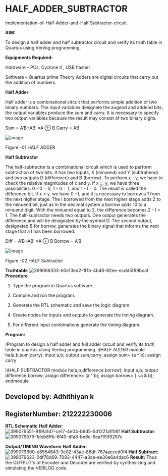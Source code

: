 # HALF_ADDER_SUBTRACTOR

Implementation-of-Half-Adder-and-Half Subtractor-circuit

**AIM:**

To design a half adder and half subtractor circuit and verify its truth table in Quartus using Verilog programming.

**Equipments Required:**

Hardware – PCs, Cyclone II , USB flasher 

Software – Quartus prime Theory Adders are digital circuits that carry out the addition of numbers.

**Half Adder**

Half adder is a combinational circuit that performs simple addition of two binary numbers. The input variables designate the augend and addend bits; the output variables produce the sum and carry. It is necessary to specify two output variables because the result may consist of two binary digits.

Sum = A’B+AB’ =A ⊕ B Carry = AB

![image](https://github.com/naavaneetha/HALF_ADDER_SUBTRACTOR/assets/154305477/bd4a0b2c-cdbc-4184-ab08-81578f121e1f)

Figure -01 HALF ADDER

**Half Subtractor**

The half-subtractor is a combinational circuit which is used to perform subtraction of two bits. It has two inputs, X (minuend) and Y (subtrahend) and two outputs D (difference) and B (borrow). To perform x - y, we have to check the relative magnitudes of x and y. If x ;;, y, we have three possibilities: 0 - 0 = 0, 1 - 0 = 1, and 1 - I = 0. The result is called the difference bit. If x < y, we have 0 - I, and it is necessary to borrow a 1 from the next higher stage. The I borrowed from the next higher stage adds 2 to the minuend bit, just as in the decimal system a borrow adds 10 to a minuend digit. With the minuend equal to 2, the difference becomes 2 - I = 1. The half-subtractor needs two outputs. One output generates the difference and will be designated by the symbol D. The second output, designated B for borrow, generates the binary signal that informs the next stage that a I has been borrowed. 

Diff = A’B+AB’ =A ⊕ B
Borrow = A’B

 ![image](https://github.com/naavaneetha/HALF_ADDER_SUBTRACTOR/assets/154305477/d76b099c-513f-4e7c-843a-e2fd028a531a)

Figure -02 HALF Subtractor

**Truthtable**
![399066333-b0e13ed2-1f1b-4b46-82ee-ecdd5f99bcaf](https://github.com/user-attachments/assets/f32c53bb-c674-4f62-8d10-6821280c09b2)
**Procedure**

1.	Type the program in Quartus software.

2.	Compile and run the program.

3.	Generate the RTL schematic and save the logic diagram.

4.	Create nodes for inputs and outputs to generate the timing diagram.

5.	For different input combinations generate the timing diagram.


**Program:**

/Program to design a half adder and full adder circuit and verify its truth table in quartus using Verilog programming.
i)HALF ADDER
module ha(a,b,sum,carry);
input a,b;
output sum,carry;
assign sum= (a ^ b);
assign carry

i)HALF SUBTRACTOR
module hs(a,b,difference,borrow);
input a,b;
output difference,borrow;
assign difference= (a ^ b);
assign borrow= ( ~a & b);
endmodule

## Developed by: Adhithiyan k 
## RegisterNumber: 212222230006

**RTL Schematic**
**Half Adder**:
![399079551-919fa1d7-ce17-4e04-b9d5-5d1221a1f06f](https://github.com/user-attachments/assets/65954346-44c5-4ec4-a97f-5c2e72f3222d)
**Half Subtractor**:
![399079576-1deb8ffb-6f40-4fa8-be6e-6eaf1939297c](https://github.com/user-attachments/assets/c49323f0-8af4-4159-9aa2-cef486d0c309)

**Output/TIMING Waveform**
**Half Adder**:
![399079600-e8554643-3e02-43ae-88df-767aacced0f4](https://github.com/user-attachments/assets/2e43ba95-55c2-43f7-80c9-8525265fe64c)
**Half Subtract**:
![399079623-0df76d69-7083-4447-a3ce-ee30e6a4dac6](https://github.com/user-attachments/assets/0db6b858-b105-4042-9bf3-32d713b71cb7)
**Result:**
Thus the OUTPUT's of Encoder and Decoder are verified by synthesizing and simulating the VERILOG code.
